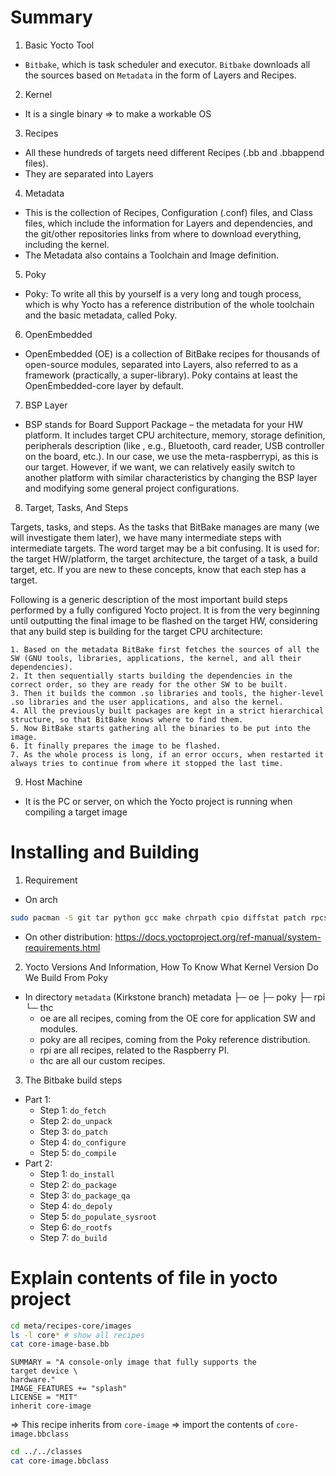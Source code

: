 # Summary

1. Basic Yocto Tool

- `Bitbake`, which is task scheduler and executor. `Bitbake` downloads all the sources based on `Metadata` in the form of Layers and Recipes.

2. Kernel

- It is a single binary => to make a workable OS

3. Recipes

- All these hundreds of targets need different Recipes (.bb and .bbappend files).
- They are separated into Layers

4. Metadata

- This is the collection of Recipes, Configuration (.conf) files, and Class files, which include the information for Layers and dependencies, and the git/other repositories links from where to download everything, including the kernel.
- The Metadata also contains a Toolchain and Image definition.

5. Poky

- Poky: To write all this by yourself is a very long and tough process, which is why Yocto has a reference distribution of the whole toolchain and the basic metadata, called Poky.

6. OpenEmbedded

- OpenEmbedded (OE) is a collection of BitBake recipes for thousands of open-source modules, separated into Layers, also referred to as a framework (practically, a super-library). Poky contains at least the OpenEmbedded-core layer by default.

7. BSP Layer

- BSP stands for Board Support Package – the metadata for your HW platform. It includes target CPU architecture, memory, storage definition, peripherals description (like , e.g., Bluetooth, card reader, USB controller on the board, etc.). In our case, we use the meta-raspberrypi, as this is our target. However, if we want, we can relatively easily switch to another platform with similar characteristics by changing the BSP layer and modifying some general project configurations.

8. Target, Tasks, And Steps

Targets, tasks, and steps. As the tasks that BitBake manages are many (we will investigate them later), we have many intermediate steps with intermediate targets. The word target may be a bit confusing. It is used for: the target HW/platform, the target architecture, the target of a task, a build target, etc. If you are new to these concepts, know that each step has a target.

Following is a generic description of the most important build steps performed by a fully configured Yocto project. It is from the very beginning until outputting the final image to be flashed on the target HW, considering that any build step is building for the target CPU architecture:

    1. Based on the metadata BitBake first fetches the sources of all the SW (GNU tools, libraries, applications, the kernel, and all their dependencies).
    2. It then sequentially starts building the dependencies in the correct order, so they are ready for the other SW to be built.
    3. Then it builds the common .so libraries and tools, the higher-level .so libraries and the user applications, and also the kernel.
    4. All the previously built packages are kept in a strict hierarchical structure, so that BitBake knows where to find them.
    5. Now BitBake starts gathering all the binaries to be put into the image.
    6. It finally prepares the image to be flashed.
    7. As the whole process is long, if an error occurs, when restarted it always tries to continue from where it stopped the last time.

9. Host Machine

- It is the PC or server, on which the Yocto project is running when compiling a target image

# Installing and Building

1. Requirement

- On arch

```bash
sudo pacman -S git tar python gcc make chrpath cpio diffstat patch rpcsvc-proto
```

- On other distribution: https://docs.yoctoproject.org/ref-manual/system-requirements.html

2. Yocto Versions And Information, How To Know What Kernel Version Do We Build From Poky

- In directory `metadata` (Kirkstone branch)
  metadata
  ├─ oe
  ├─ poky
  ├─ rpi
  └─ thc
  - oe are all recipes, coming from the OE core for application SW and modules.
  - poky are all recipes, coming from the Poky reference distribution.
  - rpi are all recipes, related to the Raspberry PI.
  - thc are all our custom recipes.

3. The Bitbake build steps

- Part 1:
  - Step 1: `do_fetch`
  - Step 2: `do_unpack`
  - Step 3: `do_patch`
  - Step 4: `do_configure`
  - Step 5: `do_compile`
- Part 2:
  - Step 1: `do_install`
  - Step 2: `do_package`
  - Step 3: `do_package_qa`
  - Step 4: `do_depoly`
  - Step 5: `do_populate_sysroot`
  - Step 6: `do_rootfs`
  - Step 7: `do_build`

# Explain contents of file in yocto project

```bash
cd meta/recipes-core/images
ls -l core* # show all recipes
cat core-image-base.bb
```

```BitBake
SUMMARY = "A console-only image that fully supports the
target device \
hardware."
IMAGE_FEATURES += "splash"
LICENSE = "MIT"
inherit core-image
```

=> This recipe inherits from `core-image` => import the contents of `core-image.bbclass`

```bash
cd ../../classes
cat core-image.bbclass
```
